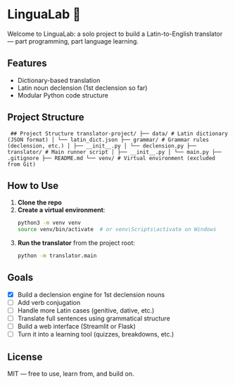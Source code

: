 # LinguaLab 📜

Welcome to LinguaLab: a solo project to build a Latin-to-English translator — part programming, part language learning.

## Features
- Dictionary-based translation
- Latin noun declension (1st declension so far)
- Modular Python code structure

## Project Structure
<pre><code> ## Project Structure translator-project/ ├── data/ # Latin dictionary (JSON format) │ └── latin_dict.json ├── grammar/ # Grammar rules (declension, etc.) │ ├── __init__.py │ └── declension.py ├── translator/ # Main runner script │ ├── __init__.py │ └── main.py ├── .gitignore ├── README.md └── venv/ # Virtual environment (excluded from Git) </code></pre>


## How to Use

1. **Clone the repo**
2. **Create a virtual environment**:
    ```bash
    python3 -m venv venv
    source venv/bin/activate  # or venv\Scripts\activate on Windows
    ```
3. **Run the translator** from the project root:
    ```bash
    python -m translator.main
    ```

## Goals
- [x] Build a declension engine for 1st declension nouns
- [ ] Add verb conjugation
- [ ] Handle more Latin cases (genitive, dative, etc.)
- [ ] Translate full sentences using grammatical structure
- [ ] Build a web interface (Streamlit or Flask)
- [ ] Turn it into a learning tool (quizzes, breakdowns, etc.)

## License
MIT — free to use, learn from, and build on.